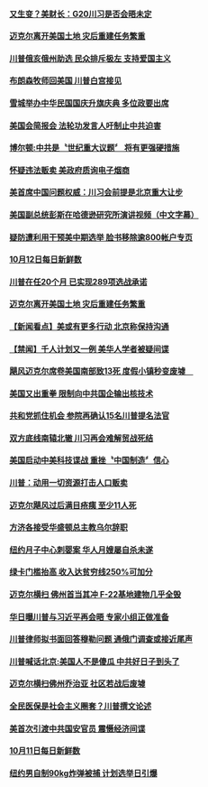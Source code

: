 #### [又生变？美财长：G20川习是否会晤未定](../pages/news203/a1395308.md?t=10140934) 

#### [迈克尔离开美国土地 灾后重建任务繁重](../pages/news203/a1395305.md?t=10140934) 

#### [川普俄亥俄州助选 民众排斥极左 支持爱国主义](../pages/news203/a1395300.md?t=10140934) 

#### [布朗森牧师回美国 川普白宫接见](../pages/news203/a1395298.md?t=10140934) 

#### [雪城举办中华民国国庆升旗庆典 多位政要出席](../pages/news203/a1395297.md?t=10140934) 

#### [美国会简报会 法轮功发言人吁制止中共迫害](../pages/news203/a1395286.md?t=10140934) 

#### [博尔顿:中共是〝世纪重大议题〞 将有更强硬措施](../pages/news203/a1395280.md?t=10140934) 

#### [怀疑违法贩卖   美政府质询电子烟商](../pages/news203/a1395270.md?t=10140934) 

#### [美首席中国问题权威：川习会前提是北京重大让步](../pages/news203/a1395243.md?t=10140934) 

#### [美国副总统彭斯在哈德逊研究所演讲视频（中文字幕）](../pages/news203/a1395264.md?t=10140934) 

#### [疑防遭利用干预美中期选举 脸书移除逾800帐户专页](../pages/news203/a1395182.md?t=10140934) 

#### [10月12日每日新鲜数](../pages/news203/a1395144.md?t=10140934) 

#### [川普在任20个月 已实现289项选战承诺](../pages/news203/a1395186.md?t=10140934) 

#### [迈克尔离开美国土地 灾后重建任务繁重](../pages/news203/a1395184.md?t=10140934) 

#### [【新闻看点】美或有更多行动 北京称保持沟通](../pages/news203/a1395180.md?t=10140934) 

#### [【禁闻】千人计划又一例 美华人学者被疑间谍](../pages/news203/a1395171.md?t=10140934) 

#### [飓风迈克尔席卷美国南部致13死 度假小镇秒变废墟　](../pages/news203/a1395173.md?t=10140934) 

#### [美国又出重拳 限制向中共国企输出核技术](../pages/news203/a1395158.md?t=10140934) 

#### [共和党抓住机会 参院再确认15名川普提名法官](../pages/news203/a1395153.md?t=10140934) 

#### [双方底线南辕北辙 川习再会难解贸战死结](../pages/news203/a1395139.md?t=10140934) 

#### [美国启动中美科技谍战 重挫〝中国制造〞信心](../pages/news203/a1395132.md?t=10140934) 

#### [川普：动用一切资源打击人口贩卖](../pages/news203/a1395128.md?t=10140934) 

#### [迈克尔飓风过后满目疮痍 至少11人死](../pages/news203/a1395126.md?t=10140934) 

#### [方济各接受华盛顿总主教乌尔辞职](../pages/news203/a1395125.md?t=10140934) 

#### [纽约月子中心刺婴案 华人月嫂屡自杀未遂](../pages/news203/a1395100.md?t=10140934) 

#### [绿卡门槛抬高 收入达贫穷线250%可加分](../pages/news203/a1395085.md?t=10140934) 

#### [迈克尔横扫 佛州首当其冲 F-22基地建物几乎全毁](../pages/news203/a1395084.md?t=10140934) 

#### [华日曝川普与习近平再会晤  专家小组正做准备](../pages/news203/a1395041.md?t=10140934) 

#### [川普律师拟书面回答穆勒问题 通俄门调查或接近尾声](../pages/news203/a1395037.md?t=10140934) 

#### [川普喊话北京:美国人不是傻瓜 中共好日子到头了](../pages/news203/a1395015.md?t=10140934) 

#### [迈克尔横扫佛州乔治亚 社区若战后废墟](../pages/news203/a1395027.md?t=10140934) 

#### [全民医保是社会主义圈套？川普撰文论述](../pages/news203/a1395026.md?t=10140934) 

#### [美首次引渡中共国安官员 震慑经济间谍](../pages/news203/a1395025.md?t=10140934) 

#### [10月11日每日新鲜数](../pages/news203/a1395023.md?t=10140934) 

#### [纽约男自制90kg炸弹被捕 计划选举日引爆](../pages/news203/a1395022.md?t=10140934) 


